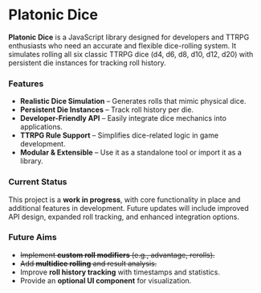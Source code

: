 # Platonic Dice  

**Platonic Dice** is a JavaScript library designed for developers and TTRPG enthusiasts who need an accurate and flexible dice-rolling system. It simulates rolling all six classic TTRPG dice (d4, d6, d8, d10, d12, d20) with persistent die instances for tracking roll history.  

### Features  
- **Realistic Dice Simulation** – Generates rolls that mimic physical dice.  
- **Persistent Die Instances** – Track roll history per die.  
- **Developer-Friendly API** – Easily integrate dice mechanics into applications.  
- **TTRPG Rule Support** – Simplifies dice-related logic in game development.  
- **Modular & Extensible** – Use it as a standalone tool or import it as a library.  

### Current Status  
This project is a **work in progress**, with core functionality in place and additional features in development. Future updates will include improved API design, expanded roll tracking, and enhanced integration options.  

### Future Aims  
- ~~Implement **custom roll modifiers** (e.g., advantage, rerolls).~~ 
- ~~Add **multidice rolling** and result analysis.~~ 
- Improve **roll history tracking** with timestamps and statistics.  
- Provide an **optional UI component** for visualization.  

